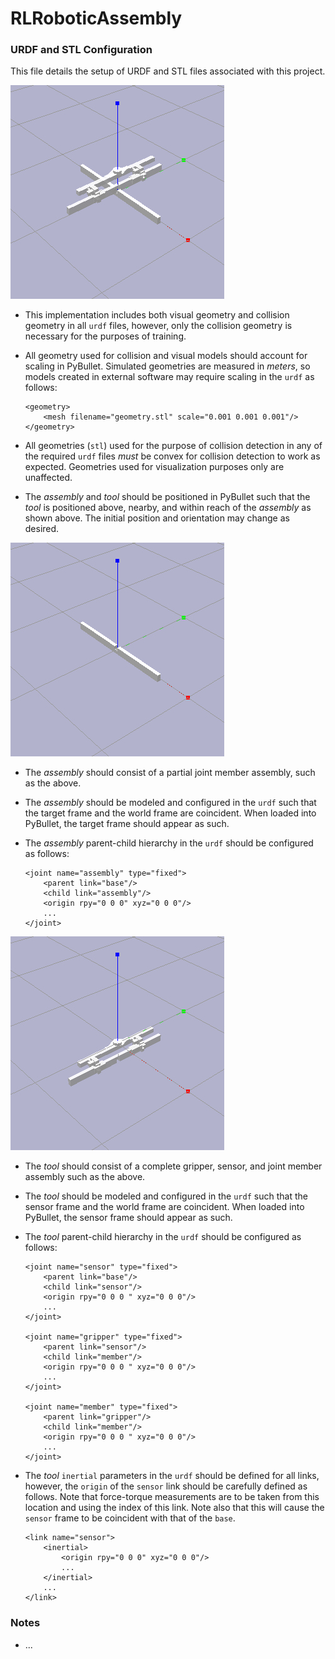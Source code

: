 # RLRoboticAssembly

### URDF and STL Configuration

This file details the setup of URDF and STL files associated with this project.

![pbassm](images/pbassm.jpg)

- This implementation includes both visual geometry and collision geometry in
  all `urdf` files, however, only the collision geometry is necessary for the
  purposes of training.

- All geometry used for collision and visual models should account for scaling
  in PyBullet. Simulated geometries are measured in _meters_, so models created
  in external software may require scaling in the `urdf` as follows:

  ```
  <geometry>
      <mesh filename="geometry.stl" scale="0.001 0.001 0.001"/>
  </geometry>
  ```

- All geometries (`stl`) used for the purpose of collision detection in any of
  the required `urdf` files _must_ be convex for collision detection to work as
  expected. Geometries used for visualization purposes only are unaffected.

- The _assembly_ and _tool_ should be positioned in PyBullet such that the _tool_
  is positioned above, nearby, and within reach of the _assembly_ as shown above.
  The initial position and orientation may change as desired.

![pbtask](images/pbtask.jpg)

- The _assembly_ should consist of a partial joint member assembly, such as the above.

- The _assembly_ should be modeled and configured in the `urdf` such that the target frame
  and the world frame are coincident. When loaded into PyBullet, the target frame
  should appear as such.

- The _assembly_ parent-child hierarchy  in the `urdf` should be configured as follows:

    ```
    <joint name="assembly" type="fixed">
        <parent link="base"/>
        <child link="assembly"/>
        <origin rpy="0 0 0" xyz="0 0 0"/>
        ...
    </joint>
    ```

![pbtool](images/pbtool.jpg)

- The _tool_ should consist of a complete gripper, sensor, and joint member assembly
  such as the above.

- The _tool_ should be modeled and configured in the `urdf` such that the sensor frame
  and the world frame are coincident. When loaded into PyBullet, the sensor frame
  should appear as such.

- The _tool_ parent-child hierarchy in the `urdf` should be configured as follows:

    ```
    <joint name="sensor" type="fixed">
        <parent link="base"/>
        <child link="sensor"/>
        <origin rpy="0 0 0 " xyz="0 0 0"/>
        ...
    </joint>

    <joint name="gripper" type="fixed">
        <parent link="sensor"/>
        <child link="member"/>
        <origin rpy="0 0 0 " xyz="0 0 0"/>
        ...
    </joint>

    <joint name="member" type="fixed">
        <parent link="gripper"/>
        <child link="member"/>
        <origin rpy="0 0 0 " xyz="0 0 0"/>
        ...
    </joint>
    ```

- The _tool_ `inertial` parameters in the `urdf` should be defined for all links,
  however, the `origin` of the `sensor` link should be carefully defined as follows.
  Note that force-torque measurements are to be taken from this location and using
  the index of this link. Note also that this will cause the `sensor` frame to be
  coincident with that of the `base`.

    ```
    <link name="sensor">
        <inertial>
            <origin rpy="0 0 0" xyz="0 0 0"/>
            ...
        </inertial>
        ...
    </link>
    ```


### Notes

- ...


#
